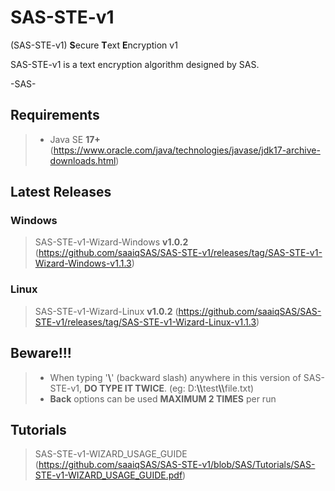# SAS-STE-v1
(SAS-STE-v1) <b>S</b>ecure <b>T</b>ext <b>E</b>ncryption v1

SAS-STE-v1 is a text encryption algorithm designed by SAS.

-SAS-

## Requirements
> - Java SE <b>17+</b> (https://www.oracle.com/java/technologies/javase/jdk17-archive-downloads.html)


## Latest Releases

### Windows
> SAS-STE-v1-Wizard-Windows <b>v1.0.2</b> (https://github.com/saaiqSAS/SAS-STE-v1/releases/tag/SAS-STE-v1-Wizard-Windows-v1.1.3)

### Linux
> SAS-STE-v1-Wizard-Linux <b>v1.0.2</b> (https://github.com/saaiqSAS/SAS-STE-v1/releases/tag/SAS-STE-v1-Wizard-Linux-v1.1.3)

## Beware!!!
> - When typing '<b>\\</b>' (backward slash) anywhere in this version of SAS-STE-v1, <b>DO TYPE IT TWICE</b>. (eg: D:<b>\\\\</b>test<b>\\\\</b>file.txt)
> - <b>Back</b> options can be used <b>MAXIMUM 2 TIMES</b> per run


## Tutorials
> SAS-STE-v1-WIZARD_USAGE_GUIDE (https://github.com/saaiqSAS/SAS-STE-v1/blob/SAS/Tutorials/SAS-STE-v1-WIZARD_USAGE_GUIDE.pdf)


